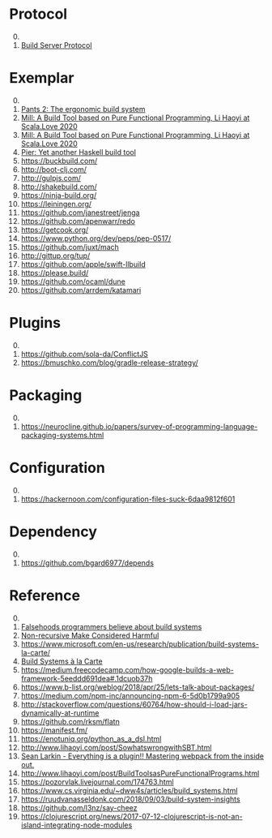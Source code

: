 # Protocol

0. []()
0. [Build Server Protocol](https://build-server-protocol.github.io/)

# Exemplar

0. []()
0. [Pants 2: The ergonomic build system](https://www.pantsbuild.org/)
0. [Mill: A Build Tool based on Pure Functional Programming, Li Haoyi at Scala.Love 2020](https://www.youtube.com/watch?v=j6uThGxx-18)
0. [Mill: A Build Tool based on Pure Functional Programming, Li Haoyi at Scala.Love 2020](https://vimeo.com/409165552)
0. [Pier: Yet another Haskell build tool](https://www.youtube.com/watch?v=JmenfeDVi0w)
0. https://buckbuild.com/
0. http://boot-clj.com/
0. http://gulpjs.com/
0. http://shakebuild.com/
0. https://ninja-build.org/
0. https://leiningen.org/
0. https://github.com/janestreet/jenga
0. https://github.com/apenwarr/redo
0. https://getcook.org/
0. https://www.python.org/dev/peps/pep-0517/
0. https://github.com/juxt/mach
0. http://gittup.org/tup/
0. https://github.com/apple/swift-llbuild
0. https://please.build/
0. https://github.com/ocaml/dune
0. https://github.com/arrdem/katamari

# Plugins

0. []()
0. https://github.com/sola-da/ConflictJS
0. https://bmuschko.com/blog/gradle-release-strategy/

# Packaging

0. []()
0. https://neurocline.github.io/papers/survey-of-programming-language-packaging-systems.html

# Configuration

0. []()
0. https://hackernoon.com/configuration-files-suck-6daa9812f601

# Dependency

0. []()
0. https://github.com/bgard6977/depends

# Reference

0. []()
0. [Falsehoods programmers believe about build systems](https://pozorvlak.livejournal.com/174763.html)
0. [Non-recursive Make Considered Harmful](https://ndmitchell.com/downloads/paper-non_recursive_make_considered_harmful-22_sep_2016.pdf)
0. https://www.microsoft.com/en-us/research/publication/build-systems-la-carte/
0. [Build Systems à la Carte](https://www.youtube.com/watch?v=BQVT6wiwCxM)
0. https://medium.freecodecamp.com/how-google-builds-a-web-framework-5eeddd691dea#.1dcuob37h
0. https://www.b-list.org/weblog/2018/apr/25/lets-talk-about-packages/
0. https://medium.com/npm-inc/announcing-npm-6-5d0b1799a905
0. http://stackoverflow.com/questions/60764/how-should-i-load-jars-dynamically-at-runtime
0. https://github.com/rksm/flatn
0. https://manifest.fm/
0. https://enotuniq.org/python_as_a_dsl.html
0. http://www.lihaoyi.com/post/SowhatswrongwithSBT.html
0. [Sean Larkin - Everything is a plugin!! Mastering webpack from the inside out.](https://www.youtube.com/watch?v=NHI_PhoykVU)
0. http://www.lihaoyi.com/post/BuildToolsasPureFunctionalPrograms.html
0. https://pozorvlak.livejournal.com/174763.html
0. https://www.cs.virginia.edu/~dww4s/articles/build_systems.html
0. https://ruudvanasseldonk.com/2018/09/03/build-system-insights
0. https://github.com/l3nz/say-cheez
0. https://clojurescript.org/news/2017-07-12-clojurescript-is-not-an-island-integrating-node-modules

